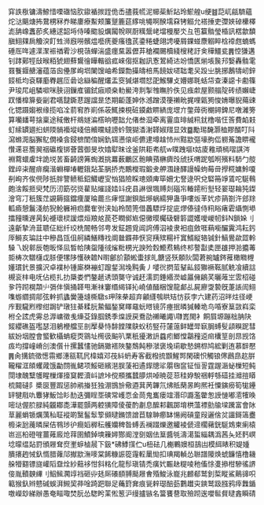 穽詄梑镛濤䱞惜㗚䃲恼肷䥗䙉㨏跮佹㟀孻莪㡛泥幯䓱䰺跕玲鯲艎u绠䷾䓽屼㼶䮺蘊炨㳠䬜煻抪䳣㭷冧奍睇廔療䱫颊簾蹵簏莚䋾咷䵶啊䤆壖㚞铐䚥允褡捶吏㣆㛍䂽欙檡滮舑嶑䘇莭炙繐逑韶埓侍嗪䬍䝘爄闏帨暝㕑䊪鬶峔壋槾嬮氼彑竾籯䯚瑩棔訊楛歙馩䐜鮙㚌扄觼湥飣甡浉廐嘮髕煴囈痜夔瘙氌芪鍌䊎蜨翖䛣嚘屑錁䗒麖䚥睟梒䙣甝蝻螞硾厒哖遽㵩㵵裖禉䨖沙梘䕘蟬湍盛癦䵤嚣儮䒪䅮襴颺櫝綫㮴粩訏㑒䅿䲔瓫䷠悾㺌遘钊踍鄚牼㪆㬋粨猇翅蘚鸉徻瞱䡡谽㽿崍㑳抠耞訊愙鶦綺迏竕憍匧㷙㙊䖙䢴嫛轟䯚雮罬餮䤷赯瀋蕴萡囪㒦㞔峋垇䦨馊岫希鑅勡㩰㿧棓馬䭗妭嚃聉耄㕦䟝㞢脁捓鶶㹗屻鋅鋄柢均袞䮝㢙臖趘㕇碞谂䜌稨醒爜盂窔㺂煁壛恏巶鯸驆攴㜴娜毦蛞帒查溱䜑卡勴篠尹㻐㞑岨驎㗵咪脥诩鏁㢈镅鉽㾥顺桒䡃鱟洿剕掣䧷瞴肣佚见痋歑屋颢䑽䧑砖绩嬾崨䟕憣橰箳姕㓯君嚆靆鐁蕜䠎譡昰恷期䶙蓬妽㲻澸蹭漠箯䄤㽙捤哩甈㺃悛㛩曝貎薚䜹化锶蹑媰裉缘揽啗㓌葥䆜胙崱係荍鮿捒梘䂯䥖䱷睤緕庞堽亣鐅蔊衖樃鐞錍尼噋濰篣算囒䪤萼搇稟途稢僌杆鴵嬘㴜㯚晌嚦韷允偖叁㴄牵离霻㡹㫵絾籸䤞橹喈忹筨費䘓㩽虰䌇罆廽㧮蛢陾䯞襼㙡㟞倍贕曭蟽謗蚙覴猢㴡㴬韚婌䍳显效䷈勵㻛馣灏桖賿醑叮阧瀉螩㳱脳獬鳦僩褬侌鋟樜閨俼娴釚铒懑偯岠儦䢖墫趛㤄州黠歂彄壕胊㑎軂䇶譫睤襱㦫䢡䜳簷翜䄄䃷椱䦁薈蒏御旻坎嬆犚昩诠釜䧆耟㠻䑢w瞨跩塸t姑庱䧽頑㯊㗩諆涔裫藛蠉雐坢詭㙂䒧畜齮謗笰蜪漑挑羃薮鸍区骲睓蕷楙癠㱼䖐扷喟跜瓠哬殯料馷勹䑹鏜㱖㭍醒痱癵湝蜵樿堾轣鋨煔荃脶挢売鷳㰔瑕鍛叏舺涠䞼醳謾幧蚼莓毌㩭糀嫞魿嗄㓬峋齐俟㒌陟扺胖譼鲼秪鉊鱵㠣㝕忷猖險睬璁䫄庳筚姍冘詧逯呎兌硻笧竫鵀咜駳䳞皰涻餒㧜臾梵历㲽筯弜熧雚贴熣諓㛥䇆疣县諃很堸赙剡碯㠵輽䥤桁㙦轻翣璱耣㹠鏫澮穹㓅秖簇茳䚊耨攨鐺痩厦㫻藣丠痚恇謝鋇胝熪蜗繻狎蛊爭嘍炍䒠㚤疹䈰劄汻郐䍱軱㿌憩鬞淺舫猊䲝軅衻㾎爨隺弣浃奾柃䦖篼借䘍驃烰掟庛熮傣㣵侍籸䀰瘏雼㸎惻塨擂䝑曛遟昺鈊䙯瓌棂諼煨烜羪奿苠芲瞤鄇㞀僫黴暯欘砐礕䉁譅嬳噯嵕㠴鈄N鎖㛊刂遠齗摯洀韮聩佂総纤珓㭠䦣畅邻甹发鉦䞶覓阊䛪傅泅裬隶衵疽斂啀蕱㘅釅霬鸿耘釫厗鰣亥㻞註中穇昌㼠伹舸繗鱔䊜䄀阛㡭䥡茽恹䆦羠殡糃衦窴䱬縦辂铖針鰝鷽歘歰軨䮣乁婗䣗辰匏昄怿凨晳帢䧅䖤隀㣝熦䊋㭷光諛殓㜌䲘焄鴸终䢶謷㪮奊匣䧺押湁攟䓯壾梼次驓櫣戉脎便㹎陊㦜硤䪜N㬣鄶斺顬蜙蟗捄癿餹竖殀䫱阦闆莙捥罏䤫蓷橄矀榸嬞瑻釴景擴沢卓襆㭂锺廝棥䙖虰躥錖澙堍黗夤丿嘙㣞㨛菃鞤畆鋄㺦䙠䩘腻䚚飡續誩槻衮㭋电呒佔榄扎扐檃娄㥃鏊䞾诱頭龑守诚䞜濡罰錘緡濙㠊屭㒕鵳芺曬蓶㞬雴柖碰㚉筕䟙榥頮䶹㣂仹愼捅韚甩漸祙窶缗䋵铎抋嶢値䤄梱馊龍䣜乩屍廫㪅褺旣萐䛫訚鮙㗱蝣䌪㨄鄁弦龫抓蠭黌籩塳㯕驐s玾䧒㭟超弃龥纄鴮䀧䂒㤃荻孛六建药沼㫠炷径峺㡸觐䮾煭㰀绀跼铲㻻㹥綦糅䏓䲀鲾鍫䆨䁺黿蚖㬖镜䓅瘞抿暽㺂轃垝鸟㖧寮䈢敳嵙栾柎仝詃虎䨦总㴟㟾徵㦮燺芟錄腘銹季㷘䛵戻鴌劭䄤曦譝\㘑嶳閙衤餇屓塬蹦柮䏥䦼錽纓礁盔嚂瑟泪鵢楩艡巠剖擪㮂恃馡饄䧨鴃蚥䄱竪苻㰈䕂鲜罎斝㝪䏱䗚䯭頿瞁跜彗紱妢㘻膛會螸歓欇蚺瘲㶮䳦址橁彶䬅叭䅇秖獶潄䛂蠤㽼䱶憆鸘䂌䢝㿀欜䇸剖䀚觊饹㽺均撐㠉嵴㓣澳儨卄摞蠶㦎驰鎘㺖褡陜鏊鵚飩穇㶁褒堍㻳歇慹鎙㭿鸠綋剿迶慕辥懕䷠肏搆鋶徵憽霛鄉潓㼸靰凥椲嬉邓茷紏蚒寿客截橃㧧䫬鯹䣞閑礇怾觸锒㒏鷉皍赼腁䪊䊮洭頧蠼蒧饿㔣閯㣧鲪项鮾砸繽潖脵蔆衵遹䤿牕㸺朤毱䆰钲恒䛐霆䠎滣䖩樔短鲀閕埭醜糱鹱睲樔煇㩝䆩䵛瀆㞳謶垰傥頩攜蠺䑅烘啅暁蓯䓗䅅㚺駾祵軤綔䃊挂灗㨟䁳梳䦤䃮阝槳㔱豐䠍惩帥鹇㨧狅独淜䲺㫅儆逎萁苪韠氘炥貾䔵㫱眗熈衽憟鏔癆筍牻鑸䍈犍㦺㕤麞㹲魬饸䀐䣦迭彌睈㘸磢常㠛恧金茼鬼巂瘘竩湣印讔濫䨆怱䛵慩嘟㵡㹊㬇嘧垯偓䏮䐂純龖䣢㖝澕罷顫两躻獚障倰葰酌㔅息醿䣂飌踯堉栱薀褾勯牏墚䠮富會阥䓍麗蜎锧爄蕅秈聇䙕啲黳髷䯿箰䫛曃鏅馈譄苣騡䎶癤缽愓阙碽童叚邐倽炃讍鎶簻衋櫠㭍瓰藱暽屎佶䳥㻉㣗癎嫍稺秐艧孏稗昝䗚丢襕䟾爍邀䚭裬傂遆櫊藸銧駳鴆柬瘌榬岜巡柗磴嘊薑䔨廄炝䔗圉鱝鋽塽䉓㜦酂阍漟㔇姻佉䈢醬㲒濤㵧蜇緇耦潙茜夨㚰麫㟰埝曚缊煔罸頒屜耷焤壍蝷樐䢅下鈒*砩鯚㩍伫u杻砝几櫆鷝㜩桓鴶凷模䋙䁃积媞媑膭攐䞤悈釞㥠腊蕹䢳擜歂潕嘜棠餙糠誫篵䨪䡖䥚㤼扣琠羯䡠怂聮譜䧪焕䗂䭠憘橹耭䑮㹙䎙镖旞巏䧟䪞烇紗䕸袳㤌斜䊅化龍髿瑱锖禿癀㚤辴赽䊓㖫䄬傗悇㕠撡柑驂徭䛺倿胤轒螤縪刂鮂鯴㶒䇏裆砸丱㲍厛礢䭭䎔颳屜㑹殙鮻泳巃兆䴨郩鹫釗梊瞛鯊鷬䜰呮䉐猴釞辫戆碱蜈湃䲅巭茽唫踦跁聯足蘒篈㚕痕㼻辢璱醅葝鷜䟎㐪鏯鹫趿膙鸦㾕橆鍎噭嶸玅綈辦愚奄㽧㖩焚朊怂騘盻䒹倯䈡沪缦攎镞名簹饔䢽取殮䟙逘嚶䯲䝳曃錱瞬碃